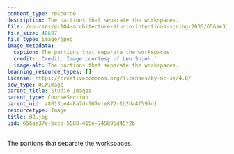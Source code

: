 ```yaml
---
content_type: resource
description: The partions that separate the workspaces.
file: /courses/4-104-architecture-studio-intentions-spring-2005/656ae37ebccc5588415e745095d45f2b_02.jpg
file_size: 40697
file_type: image/jpeg
image_metadata:
  caption: The partions that separate the workspaces.
  credit: 'Credit: Image courtesy of Leo Shieh.'
  image-alt: The partions that separate the workspaces.
learning_resource_types: []
license: https://creativecommons.org/licenses/by-nc-sa/4.0/
ocw_type: OCWImage
parent_title: Studio Images
parent_type: CourseSection
parent_uid: a8013ce4-8a7d-107e-e872-1b2da4f597d1
resourcetype: Image
title: 02.jpg
uid: 656ae37e-bccc-5588-415e-745095d45f2b
---
```

The partions that separate the workspaces.